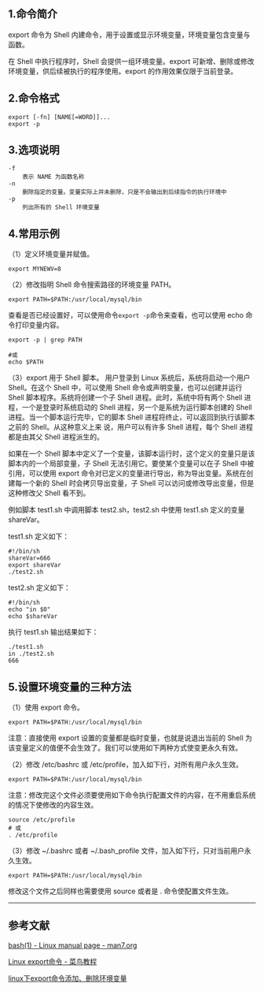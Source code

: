 ## 1.命令简介
export 命令为 Shell 内建命令，用于设置或显示环境变量，环境变量包含变量与函数。

在 Shell 中执行程序时，Shell 会提供一组环境变量。export 可新增、删除或修改环境变量，供后续被执行的程序使用。export 的作用效果仅限于当前登录。

## 2.命令格式
```
export [-fn] [NAME[=WORD]]...
export -p
```

## 3.选项说明
```
-f
	表示 NAME 为函数名称
-n
	删除指定的变量。变量实际上并未删除，只是不会输出到后续指令的执行环境中
-p
	列出所有的 Shell 环境变量
```

## 4.常用示例
（1）定义环境变量并赋值。
```
export MYNEWV=8
```
（2）修改指明 Shell 命令搜索路径的环境变量 PATH。
```
export PATH=$PATH:/usr/local/mysql/bin
```
查看是否已经设置好，可以使用命令`export -p`命令来查看，也可以使用 echo 命令打印变量内容。
```
export -p | grep PATH

#或
echo $PATH
```
（3）export 用于 Shell 脚本。
用户登录到 Linux 系统后，系统将启动一个用户  Shell。在这个 Shell 中，可以使用 Shell 命令或声明变量，也可以创建并运行 Shell 脚本程序。系统将创建一个子 Shell 进程。此时，系统中将有两个 Shell 进程，一个是登录时系统启动的 Shell 进程，另一个是系统为运行脚本创建的 Shell 进程。当一个脚本运行完毕，它的脚本 Shell 进程将终止，可以返回到执行该脚本之前的 Shell。从这种意义上来 说，用户可以有许多 Shell 进程，每个 Shell 进程都是由其父 Shell 进程派生的。 

如果在一个 Shell 脚本中定义了一个变量，该脚本运行时，这个定义的变量只是该脚本内的一个局部变量，子 Shell 无法引用它。要使某个变量可以在子 Shell 中被引用，可以使用 export 命令对已定义的变量进行导出，称为导出变量。系统在创建每一个新的 Shell 时会拷贝导出变量，子 Shell 可以访问或修改导出变量，但是这种修改父 Shell 看不到。

例如脚本 test1.sh 中调用脚本 test2.sh，test2.sh 中使用 test1.sh 定义的变量shareVar。

test1.sh 定义如下：
```shell
#!/bin/sh
shareVar=666
export shareVar
./test2.sh
```
test2.sh 定义如下：
```shell
#!/bin/sh
echo "in $0"
echo $shareVar
```
执行 test1.sh 输出结果如下：
```shell
./test1.sh
in ./test2.sh
666
```
## 5.设置环境变量的三种方法
（1）使用 export 命令。
```shell
export PATH=$PATH:/usr/local/mysql/bin
```
注意：直接使用 export 设置的变量都是临时变量，也就是说退出当前的 Shell 为该变量定义的值便不会生效了。我们可以使用如下两种方式使变更永久有效。

（2）修改 /etc/bashrc 或 /etc/profile，加入如下行，对所有用户永久生效。
```
export PATH=$PATH:/usr/local/mysql/bin
```
注意：修改完这个文件必须要使用如下命令执行配置文件的内容，在不用重启系统的情况下使修改的内容生效。
```
source /etc/profile
# 或
. /etc/profile
```
（3）修改 ~/.bashrc 或者 ~/.bash_profile 文件，加入如下行，只对当前用户永久生效。
```
export PATH=$PATH:/usr/local/mysql/bin
```
修改这个文件之后同样也需要使用 source 或者是 . 命令使配置文件生效。

---
## 参考文献
[bash(1) - Linux manual page - man7.org](https://www.man7.org/linux/man-pages/man1/bash.1.html)

[Linux export命令 - 菜鸟教程](http://www.runoob.com/linux/linux-comm-export.html)

[linux下export命令添加、删除环境变量](https://www.cnblogs.com/zhangwuji/p/7899075.html)

<Vssue title="export" />